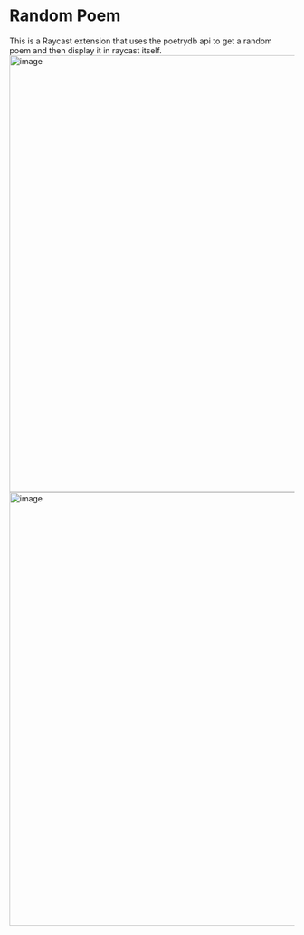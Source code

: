 # Random Poem
This is a Raycast extension that uses the poetrydb api to get a random poem and then display it in raycast itself.
<img width="773" alt="image" src="https://github.com/pranshu314/Random-Poem-Raycast/assets/110905434/71eb2d50-9d5b-4b4f-b44d-8029b23f6917">
<img width="766" alt="image" src="https://github.com/pranshu314/Random-Poem-Raycast/assets/110905434/ac8e0fa3-366e-465a-aad8-f47784e48caf">
